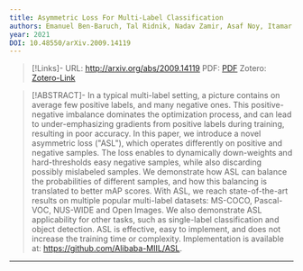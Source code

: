 ```yaml
---
title: Asymmetric Loss For Multi-Label Classification
authors: Emanuel Ben-Baruch, Tal Ridnik, Nadav Zamir, Asaf Noy, Itamar Friedman, Matan Protter, Lihi Zelnik-Manor
year: 2021
DOI: 10.48550/arXiv.2009.14119
---
```


>[!Links]-
>URL: http://arxiv.org/abs/2009.14119
>PDF: [PDF](../PDFs/ben-baruch2021.pdf)
>Zotero: [Zotero-Link](zotero://select/items/@ben-baruch2021)

>[!ABSTRACT]-
>In a typical multi-label setting, a picture contains on average few positive labels, and many negative ones. This positive-negative imbalance dominates the optimization process, and can lead to under-emphasizing gradients from positive labels during training, resulting in poor accuracy. In this paper, we introduce a novel asymmetric loss ("ASL"), which operates differently on positive and negative samples. The loss enables to dynamically down-weights and hard-thresholds easy negative samples, while also discarding possibly mislabeled samples. We demonstrate how ASL can balance the probabilities of different samples, and how this balancing is translated to better mAP scores. With ASL, we reach state-of-the-art results on multiple popular multi-label datasets: MS-COCO, Pascal-VOC, NUS-WIDE and Open Images. We also demonstrate ASL applicability for other tasks, such as single-label classification and object detection. ASL is effective, easy to implement, and does not increase the training time or complexity. Implementation is available at: https://github.com/Alibaba-MIIL/ASL.

---

